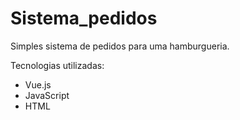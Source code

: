 # Sistema_pedidos

<p>Simples sistema de pedidos para uma hamburgueria.</p>
<p>Tecnologias utilizadas:</p>
<ul>
	<li>Vue.js</li>
	<li>JavaScript</li>
	<li>HTML</li>
</ul>